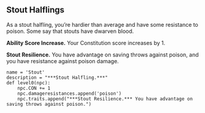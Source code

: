 ## Stout Halflings
As a stout halfling, you’re hardier than average and have some resistance to poison. Some say that stouts have dwarven blood.

**Ability Score Increase.** Your Constitution score increases by 1.

**Stout Resilience.** You have advantage on saving throws against poison, and you have resistance against poison damage.

```
name = 'Stout'
description = "***Stout Halfling.***"
def level0(npc):
    npc.CON += 1
    npc.damageresistances.append('poison')
    npc.traits.append("***Stout Resilience.*** You have advantage on saving throws against poison.")
```

